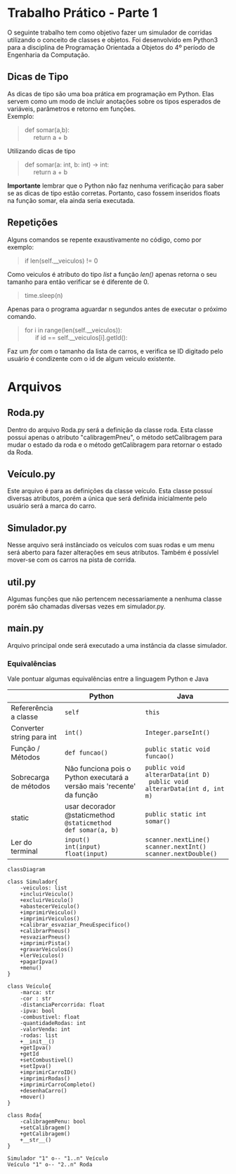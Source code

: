# Trabalho Prático - Parte 1  

O seguinte trabalho tem como objetivo fazer um simulador de corridas utilizando o conceito de classes e objetos. Foi desenvolvido em Python3 para a disciplina de Programação Orientada a Objetos do 4º período de Engenharia da Computação.

## Dicas de Tipo
As dicas de tipo são uma boa prática em programação em Python. Elas servem como um modo de incluir anotações sobre os tipos esperados de variáveis, parâmetros e retorno em funções. <br>
Exemplo:
> def somar(a,b):<br>
>&nbsp;&nbsp;&nbsp;&nbsp;&nbsp;return a + b<br>

Utilizando dicas de tipo
> def somar(a: int, b: int) -> int:<br>
> &nbsp;&nbsp;&nbsp;&nbsp;&nbsp;return a + b<br>

**Importante** lembrar que o Python não faz nenhuma verificação para saber se as dicas de tipo estão corretas. Portanto, caso fossem inseridos floats na função somar, ela ainda seria executada.

## Repetições
Alguns comandos se repente exaustivamente no código, como por exemplo:
> if len(self.__veiculos) != 0

Como veiculos é atributo do tipo *list* a função *len()* apenas retorna o seu tamanho para então verificar se é diferente de 0.

> time.sleep(n)

Apenas para o programa aguardar n segundos antes de executar o próximo comando.

>for i in range(len(self.__veiculos)):<br>
>&nbsp;&nbsp;&nbsp;&nbsp;&nbsp; if id == self.__veiculos[i].getId():

Faz um *for* com o tamanho da lista de carros, e verifica se ID digitado pelo usuário é condizente com o id de algum veiculo existente.

# Arquivos
##  Roda.py
Dentro do arquivo Roda.py será a definição da classe roda. Esta classe possui apenas o atributo "calibragemPneu", o método setCalibragem para mudar o estado da roda e o método getCalibragem para retornar o estado da Roda.

## Veículo.py
Este arquivo é para as definições da classe veículo. Esta classe possuí diversas atributos, porém a única que será definida inicialmente pelo usuário será a marca do carro. 

## Simulador.py
Nesse arquivo será instânciado os veículos com suas rodas e um menu será aberto para fazer alterações em seus atributos. Também é possívlel mover-se com os carros na pista de corrida. 

## util.py
Algumas funções que não pertencem necessariamente a nenhuma classe porém são chamadas diversas vezes em simulador.py.

## main.py
Arquivo principal onde será executado a uma instância da classe simulador.

### Equivalências
Vale pontuar algumas equivalências entre a linguagem Python e Java

|                | Python                         |Java           |
|----------------|-------------------------------|-----------------------------|
|Refererência a classe | `self`|`this`|
|Converter string para int |`int()`            |`Integer.parseInt()`|
|Função / Métodos|`def funcao()`| `public static void funcao()`|
|Sobrecarga de métodos| Não funciona pois o Python executará a versão mais 'recente' da função | `public void alterarData(int D) `<br> ` public void alterarData(int d, int m)`|
| static | usar decorador @staticmethod <br>`@staticmethod`<br> `def somar(a, b)`| `public static int somar()`|
Ler do terminal|`input()`<br> `int(input)` <br> `float(input)`| `scanner.nextLine()`<br> `scanner.nextInt()`<br> `scanner.nextDouble()`|


```mermaid
classDiagram

class Simulador{
    -veiculos: list
    +incluirVeiculo()
    +excluirVeiculo()
    +abastecerVeiculo()
    +imprimirVeiculo()
    +imprimirVeiculos()
    +calibrar_esvaziar_PneuEspecifico()
    +calibrarPneus()
    +esvaziarPneus()
    +imprimirPista()
    +gravarVeiculos()
    +lerVeiculos()
    +pagarIpva()
    +menu()
}

class Veículo{
    -marca: str
    -cor : str
    -distanciaPercorrida: float
    -ipva: bool
    -combustivel: float
    -quantidadeRodas: int
    -valorVenda: int
    -rodas: list
    +__init__()
    +getIpva()
    +getId
    +setCombustivel()
    +setIpva()
    +imprimirCarroID()
    +imprimirRodas()
    +imprimirCarroCompleto()
    +desenhaCarro()
    +mover()
}

class Roda{
    -calibragemPenu: bool
    +setCalibragem()
    +getCalibragem()
    +__str__()
}

Simulador "1" o-- "1..n" Veículo 
Veículo "1" o-- "2..n" Roda
```

